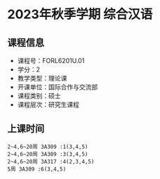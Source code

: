 # 2023年秋季学期 综合汉语 






## 课程信息

- 课程号：FORL6201U.01
- 学分：2
- 教学类型：理论课
- 开课单位：国际合作与交流部
- 课程类别：硕士
- 课程层次：研究生课程

## 上课时间

```
2~4,6~20周 3A309 :1(3,4,5)
2~4,6~20周 3A309 :3(3,4,5)
2~4,6~20周 3A317 :4(2,3,4,5)
5周 3A309 :6(3,4,5)
```

